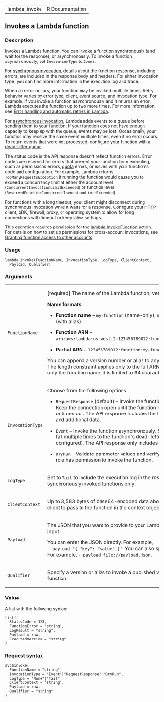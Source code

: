 <table style="width: 100%;">
<tbody>
<tr class="odd">
<td>lambda_invoke</td>
<td style="text-align: right;">R Documentation</td>
</tr>
</tbody>
</table>

## Invokes a Lambda function

### Description

Invokes a Lambda function. You can invoke a function synchronously (and
wait for the response), or asynchronously. To invoke a function
asynchronously, set `InvocationType` to `Event`.

For [synchronous
invocation](https://docs.aws.amazon.com/lambda/latest/dg/invocation-sync.html),
details about the function response, including errors, are included in
the response body and headers. For either invocation type, you can find
more information in the [execution
log](https://docs.aws.amazon.com/lambda/latest/dg/lambda-monitoring.html)
and
[trace](https://docs.aws.amazon.com/lambda/latest/dg/services-xray.html).

When an error occurs, your function may be invoked multiple times. Retry
behavior varies by error type, client, event source, and invocation
type. For example, if you invoke a function asynchronously and it
returns an error, Lambda executes the function up to two more times. For
more information, see [Error handling and automatic retries in
Lambda](https://docs.aws.amazon.com/lambda/latest/dg/invocation-retries.html).

For [asynchronous
invocation](https://docs.aws.amazon.com/lambda/latest/dg/invocation-async.html),
Lambda adds events to a queue before sending them to your function. If
your function does not have enough capacity to keep up with the queue,
events may be lost. Occasionally, your function may receive the same
event multiple times, even if no error occurs. To retain events that
were not processed, configure your function with a [dead-letter
queue](https://docs.aws.amazon.com/lambda/latest/dg/invocation-async.html#invocation-dlq).

The status code in the API response doesn't reflect function errors.
Error codes are reserved for errors that prevent your function from
executing, such as permissions errors,
[quota](https://docs.aws.amazon.com/lambda/latest/dg/gettingstarted-limits.html)
errors, or issues with your function's code and configuration. For
example, Lambda returns `TooManyRequestsException` if running the
function would cause you to exceed a concurrency limit at either the
account level (`ConcurrentInvocationLimitExceeded`) or function level
(`ReservedFunctionConcurrentInvocationLimitExceeded`).

For functions with a long timeout, your client might disconnect during
synchronous invocation while it waits for a response. Configure your
HTTP client, SDK, firewall, proxy, or operating system to allow for long
connections with timeout or keep-alive settings.

This operation requires permission for the
[lambda:InvokeFunction](https://docs.aws.amazon.com/service-authorization/latest/reference/list_awslambda.html)
action. For details on how to set up permissions for cross-account
invocations, see [Granting function access to other
accounts](https://docs.aws.amazon.com/lambda/latest/dg/access-control-resource-based.html#permissions-resource-xaccountinvoke).

### Usage

    lambda_invoke(FunctionName, InvocationType, LogType, ClientContext,
      Payload, Qualifier)

### Arguments

<table>
<colgroup>
<col style="width: 35%" />
<col style="width: 65%" />
</colgroup>
<tbody>
<tr class="odd">
<td><code id="lambda_invoke_:_FunctionName">FunctionName</code></td>
<td><p>[required] The name of the Lambda function, version, or
alias.</p>
<p><strong>Name formats</strong></p>
<ul>
<li><p><strong>Function name</strong> – <code
style="white-space: pre;">⁠my-function⁠</code> (name-only), <code
style="white-space: pre;">⁠my-function:v1⁠</code> (with alias).</p></li>
<li><p><strong>Function ARN</strong> – <code
style="white-space: pre;">⁠arn:aws:lambda:us-west-2:123456789012:function:my-function⁠</code>.</p></li>
<li><p><strong>Partial ARN</strong> – <code
style="white-space: pre;">⁠123456789012:function:my-function⁠</code>.</p></li>
</ul>
<p>You can append a version number or alias to any of the formats. The
length constraint applies only to the full ARN. If you specify only the
function name, it is limited to 64 characters in length.</p></td>
</tr>
<tr class="even">
<td><code id="lambda_invoke_:_InvocationType">InvocationType</code></td>
<td><p>Choose from the following options.</p>
<ul>
<li><p><code>RequestResponse</code> (default) – Invoke the function
synchronously. Keep the connection open until the function returns a
response or times out. The API response includes the function response
and additional data.</p></li>
<li><p><code>Event</code> – Invoke the function asynchronously. Send
events that fail multiple times to the function's dead-letter queue (if
one is configured). The API response only includes a status
code.</p></li>
<li><p><code>DryRun</code> – Validate parameter values and verify that
the user or role has permission to invoke the function.</p></li>
</ul></td>
</tr>
<tr class="odd">
<td><code id="lambda_invoke_:_LogType">LogType</code></td>
<td><p>Set to <code>Tail</code> to include the execution log in the
response. Applies to synchronously invoked functions only.</p></td>
</tr>
<tr class="even">
<td><code id="lambda_invoke_:_ClientContext">ClientContext</code></td>
<td><p>Up to 3,583 bytes of base64-encoded data about the invoking
client to pass to the function in the context object.</p></td>
</tr>
<tr class="odd">
<td><code id="lambda_invoke_:_Payload">Payload</code></td>
<td><p>The JSON that you want to provide to your Lambda function as
input.</p>
<p>You can enter the JSON directly. For example, <code
style="white-space: pre;">⁠--payload '{ "key": "value" }'⁠</code>. You can
also specify a file path. For example, <code
style="white-space: pre;">⁠--payload file://payload.json⁠</code>.</p></td>
</tr>
<tr class="even">
<td><code id="lambda_invoke_:_Qualifier">Qualifier</code></td>
<td><p>Specify a version or alias to invoke a published version of the
function.</p></td>
</tr>
</tbody>
</table>

### Value

A list with the following syntax:

    list(
      StatusCode = 123,
      FunctionError = "string",
      LogResult = "string",
      Payload = raw,
      ExecutedVersion = "string"
    )

### Request syntax

    svc$invoke(
      FunctionName = "string",
      InvocationType = "Event"|"RequestResponse"|"DryRun",
      LogType = "None"|"Tail",
      ClientContext = "string",
      Payload = raw,
      Qualifier = "string"
    )

